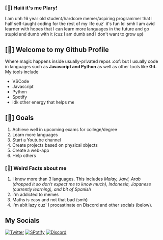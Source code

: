 ### [:star2:] Haiii it's me Plary!
I am uhh 16 year old student/hardcore memer/aspiring programmer that I half self-taught coding for the rest of my life cuz' it's fun lol smh
I am avid learner with hopes that I can learn more languages in the future and go stupid and dumb with it (cuz I am dumb and I don't want to grow up)

## [:milky_way:] Welcome to my Github Profile 
Where magic happens inside usually-privated repos :oof: but I usually code in languages such as **Javascript and Python** as well as other tools like **Git.**
My tools include
- VSCode
- Javascript
- Python
- Spotify
- idk other energy that helps me

## [:fallen_leaf:] Goals
1. Achieve well in upcoming exams for college/degree
2. Learn more languages
3. Start a Youtube channel
4. Create projects based on physical objects
5. Create a web-app
6. Help others

### [:robot:] Weird Facts about me 
1. I know more than 3 languages. This includes *Malay, Jawi, Arab (dropped it so don't expect me to know much), Indonesia, Japanese (currently learning), and bit of Spanish*
2. I'm addicted to memes
3. Maths is easy and not that bad (smh)
4. I'm abit lazy cuz' I procastinate on Discord and other socials (below).

## My Socials
[![Twitter](https://img.shields.io/twitter/url?label=follow&logo=Twitter&style=for-the-badge&url=https%3A%2F%2Ftwitter.com%2Ftheplary)](https://twitter.com/intent/tweet?text=Wow:&url=https%3A%2F%2Ftwitter.com%2Ftheplary)
[![SPotify](https://img.shields.io/twitter/url?label=My%20spotify&logo=Spotify&style=for-the-badge&url=https%3A%2F%2Fopen.spotify.com%2Fuser%2F6v9ndfiy5ppe0mvbqb1hd8b87)](https://twitter.com/intent/tweet?text=Wow:&url=https%3A%2F%2Fopen.spotify.com%2Fuser%2F6v9ndfiy5ppe0mvbqb1hd8b87)
[![Discord](https://img.shields.io/twitter/url?color=%237289DA&label=Come%20talk%20to%20me&logo=Discord&style=for-the-badge&url=https%3A%2F%2Fdiscord.gg%2FKdYTx3M)](https://twitter.com/intent/tweet?text=Wow:&url=https%3A%2F%2Fopen.spotify.com%2Fuser%2F6v9ndfiy5ppe0mvbqb1hd8b87)
